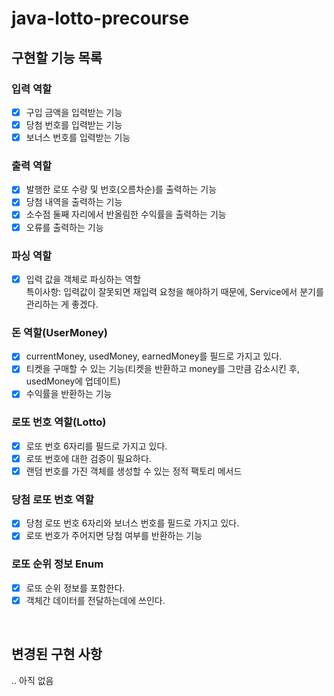 # java-lotto-precourse
## 구현할 기능 목록
### 입력 역할
- [x] 구입 금액을 입력받는 기능
- [x] 당첨 번호를 입력받는 기능
- [x] 보너스 번호를 입력받는 기능

### 출력 역할
- [x] 발행한 로또 수량 및 번호(오름차순)를 출력하는 기능
- [x] 당첨 내역을 출력하는 기능
- [x] 소수점 둘째 자리에서 반올림한 수익률을 출력하는 기능
- [x] 오류를 출력하는 기능

### 파싱 역할
- [x] 입력 값을 객체로 파싱하는 역할  
특이사항: 입력값이 잘못되면 재입력 요청을 해야하기 때문에, Service에서 분기를 관리하는 게 좋겠다.

### 돈 역할(UserMoney)
- [x] currentMoney, usedMoney, earnedMoney를 필드로 가지고 있다.
- [x] 티켓을 구매할 수 있는 기능(티켓을 반환하고 money를 그만큼 감소시킨 후, usedMoney에 업데이트)
- [x] 수익률을 반환하는 기능

### 로또 번호 역할(Lotto)
- [x] 로또 번호 6자리를 필드로 가지고 있다.
- [x] 로또 번호에 대한 검증이 필요하다.
- [x] 랜덤 번호를 가진 객체를 생성할 수 있는 정적 팩토리 메서드

### 당첨 로또 번호 역할
- [x] 당첨 로또 번호 6자리와 보너스 번호를 필드로 가지고 있다.
- [x] 로또 번호가 주어지면 당첨 여부를 반환하는 기능

### 로또 순위 정보 Enum
- [x] 로또 순위 정보를 포함한다.
- [x] 객체간 데이터를 전달하는데에 쓰인다.

<br>

## 변경된 구현 사항
.. 아직 없음